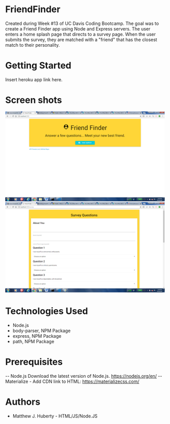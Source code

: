 # FriendFinder
Created during Week #13 of UC Davis Coding Bootcamp.  The goal was to create a Friend Finder app using Node and Express servers.  The user enters a home splash page that directs to a survey page.  When the user submits the survey, they are matched with a "friend" that has the closest match to their personality.  
# Getting Started
Insert heroku app link here.
# Screen shots
![alt text](https://raw.githubusercontent.com/matthuberty/FriendFinder/master/data/images/homeF.png)
![alt text](https://raw.githubusercontent.com/matthuberty/FriendFinder/master/data/images/survey.png)
# Technologies Used
* Node.js
* body-parser, NPM Package
* express, NPM Package
* path, NPM Package
# Prerequisites
-- Node.js  Download the latest version of Node.js.  https://nodejs.org/en/
-- Materialize - Add CDN link to HTML:  https://materializecss.com/
# Authors
* Matthew J. Huberty - HTML/JS/Node.JS
